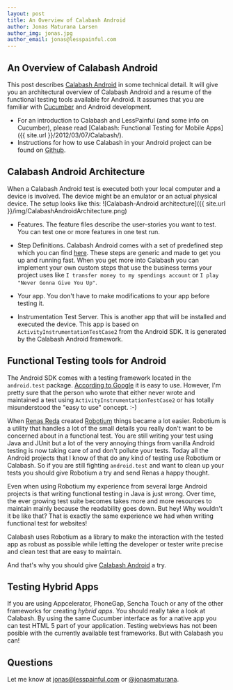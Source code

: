 ```yaml
---
layout: post
title: An Overview of Calabash Android
author: Jonas Maturana Larsen
author_img: jonas.jpg
author_email: jonas@lesspainful.com
---
```


An Overview of Calabash Android
-------------------------
This post describes [Calabash Android](http://github.com/calabash/calabash-android) in some technical detail. It will give you an architectural overview of Calabash Android and a resume of the functional testing tools available for Android. It assumes that you  are familiar with [Cucumber](http://cukes.info) and Android development.

- For an introduction to Calabash and LessPainful (and some info on Cucumber), please read [Calabash: Functional Testing for Mobile Apps]({{ site.url }}/2012/03/07/Calabash/).
- Instructions for how to use Calabash in your Android project can be found on [Github](http://github.com/calabash/calabash-android).


Calabash Android Architecture
-----------------------------
When a Calabash Android test is executed both your local computer and a device is involved. The device might be an emulator or an actual physical device.
The setup looks like this:
![Calabash-Android architecture]({{ site.url }}/img/CalabashAndroidArchitecture.png)

- Features. The feature files describe the user-stories you want to test. You can test one or more features in one test run.

- Step Definitions. Calabash Android comes with a set of predefined step which you can find [here](https://github.com/calabash/calabash-android/blob/master/ruby-gem/lib/calabash-android/canned_steps.md). These steps are generic and made to get you up and running fast. 
When you get more into Calabash you can implement your own custom steps that use the business terms your project uses like `I transfer money to my spendings account` or `I play "Never Gonna Give You Up"`.

- Your app. You don't have to make modifications to your app before testing it.

- Instrumentation Test Server. This is another app that will be installed and executed the device. This app is based on `ActivityInstrumentationTestCase2` from the Android SDK. It is generated by the Calabash Android framework.


Functional Testing tools for Android
------------------------------------
The Android SDK comes with a testing framework located in the `android.test` package. [According to Google](http://developer.android.com/resources/tutorials/testing/helloandroid_test.html) it is easy to use. However, I'm pretty sure that the person who wrote that either never wrote and maintained a test using `ActivityInstrumentationTestCase2` or has totally misunderstood the "easy to use" concept. :-)

When [Renas Reda](http://www.linkedin.com/pub/renas-reda/25/70a/932) created [Robotium](http://www.robotium.org) things became a lot easier. Robotium is a utility that handles a lot of the small details you really don't want to be concerned about in a functional test. You are still writing your test using Java and JUnit but a lot of the very annoying things from vanilla Android testing is now taking care of and don't pollute your tests. Today all the Android projects that I know of that do any kind of testing use Robotium or Calabash. So if you are still fighting `android.test` and want to clean up your tests you should give Robotium a try and send Renas a happy thought.

Even when using Robotium my experience from several large Android projects is that writing functional testing in Java is just wrong. Over time, the ever growing test suite becomes takes more and more resources to maintain mainly because the readability goes down. But hey! Why wouldn't it be like that? That is exactly the same experience we had when writing functional test for websites!

Calabash uses Robotium as a library to make the interaction with the tested app as robust as possible while letting the developer or tester write precise and clean test that are easy to maintain.

And that's why you should give [Calabash Android](http://github.com/calabash/calabash-android) a try.

Testing Hybrid Apps
-------------------
If you are using Appcelerator, PhoneGap, Sencha Touch or any of the other frameworks for creating *hybrid apps*. 
You should really take a look at Calabash. By using the same Cucumber interface as for a native app you can test HTML 5 part of your application.
Testing webviews has not been posible with the currently available test frameworks. But with Calabash you can!


Questions
---------
Let me know at jonas@lesspainful.com or [@jonasmaturana](https://twitter.com/#!/jonasmaturana).
